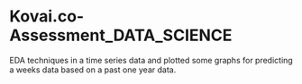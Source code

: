 # Kovai.co-Assessment_DATA_SCIENCE
EDA techniques in a time series data and plotted some graphs for predicting a weeks data based on a past one year data.
